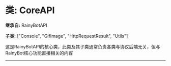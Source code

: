 # 类: CoreAPI  
  
**继承自:** RainyBotAPI  
  
**子类:** ["Console", "GifImage", "HttpRequestResult", "Utils"]  
  
这是RainyBotAPI的核心类，此类及其子类通常负责各类与协议后端无关，但与RainyBot核心功能直接相关的内容  
  
---  
  

